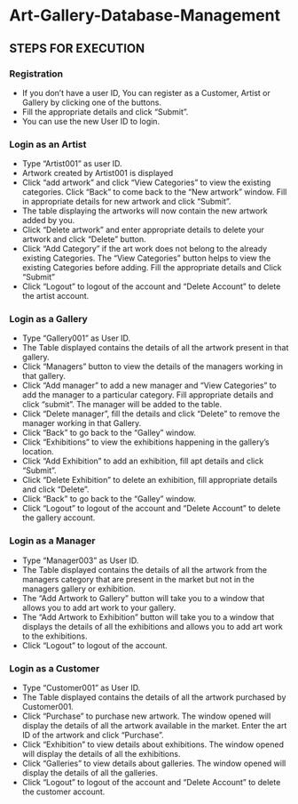 # Art-Gallery-Database-Management
## STEPS FOR EXECUTION

### Registration
* If you don’t have a user ID, You can register as a Customer, Artist or Gallery by clicking one of the buttons.
* Fill the appropriate details and click “Submit”.
* You can use the new User ID to login.

### Login as an Artist
* Type “Artist001” as user ID.
* Artwork created by Artist001 is displayed
* Click “add artwork” and click “View Categories” to view the existing categories. Click “Back” to come back to the “New artwork” window. Fill in appropriate details for new artwork and click “Submit”.
* The table displaying the artworks will now contain the new artwork added by you.
* Click “Delete artwork” and enter appropriate details to delete your artwork and click “Delete” button.
* Click “Add Category” if the art work does not belong to the already existing Categories. The “View Categories” button helps to view the existing Categories before adding. Fill the appropriate details and Click “Submit”
* Click “Logout” to logout of the account and “Delete Account” to delete the artist account.

### Login as a Gallery
* Type “Gallery001” as User ID.
* The Table displayed contains the details of all the artwork present in that gallery.
* Click “Managers” button to view the details of the managers working in that gallery.
* Click “Add manager” to add a new manager and “View Categories” to add the manager to a particular category. Fill appropriate details and click “submit”. The manager will be added to the table.
* Click “Delete manager”, fill the details and click “Delete” to remove the manager working in that Gallery.
* Click “Back” to go back to the “Galley” window.
* Click “Exhibitions” to view the exhibitions happening in the gallery’s location. 
* Click “Add Exhibition” to add an exhibition, fill apt details and click “Submit”.
* Click “Delete Exhibition” to delete an exhibition, fill appropriate details and click “Delete”.
* Click “Back” to go back to the “Galley” window.
* Click “Logout” to logout of the account and “Delete Account” to delete the gallery account.

### Login as a Manager
* Type “Manager003” as User ID.
* The Table displayed contains the details of all the artwork from the managers category that are present in the market but not in the managers gallery or exhibition.
* The “Add Artwork to Gallery” button will take you to a window that allows you to add art work to your gallery.
* The “Add Artwork to Exhibition” button will take you to a window that displays the details of all the exhibitions and allows you to add art work to the exhibitions.
* Click “Logout” to logout of the account.

### Login as a Customer
* Type “Customer001” as User ID.
* The Table displayed contains the details of all the artwork purchased by Customer001.
* Click “Purchase” to purchase new artwork. The window opened will display the details of all the artwork available in the market. Enter the art ID of the artwork and click “Purchase”. 
* Click “Exhibition” to view details about exhibitions. The window opened will display the details of all the exhibitions.
* Click “Galleries” to view details about galleries. The window opened will display the details of all the galleries.
* Click “Logout” to logout of the account and “Delete Account” to delete the customer account.
